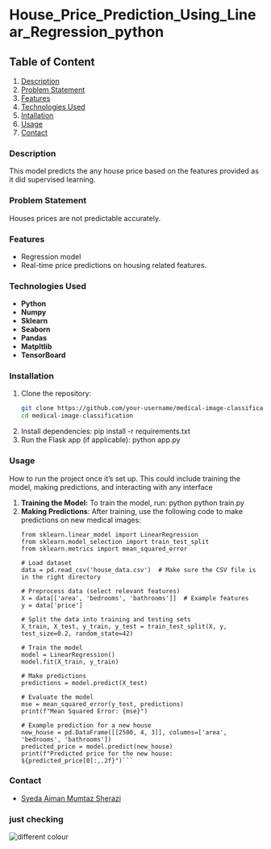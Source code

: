 # House_Price_Prediction_Using_Linear_Regression_python

## Table of Content
1. [Description](#Description)
2. [Problem Statement](#ProblemStatement)
3. [Features](#Features)
4. [Technologies Used](#TechnologiesUsed)
5. [Intallation](#Installation)
6. [Usage](#Usage)
7. [Contact](#Contact)
   


### Description
This model predicts the any house price based on the features provided as it did supervised learning.

### Problem Statement
Houses prices are not predictable accurately.

### Features
- Regression model
- Real-time price predictions on housing related features.

### Technologies Used

- **Python**
- **Numpy**
- **Sklearn**
- **Seaborn**
- **Pandas**
- **Matpltlib**
- **TensorBoard**

### Installation
1. Clone the repository:
   ```bash
   git clone https://github.com/your-username/medical-image-classification.git
   cd medical-image-classification 
2. Install dependencies:
   pip install -r requirements.txt
3. Run the Flask app (if applicable):
   python app.py  

### Usage
How to run the project once it’s set up. This could include training the model, making predictions, and interacting with any interface
1. **Training the Model:**
      To train the model, run:
       python
      python train.py 
2. **Making Predictions**: After training, use the following code to make predictions on new medical images:
      ```import pandas as pd
      from sklearn.linear_model import LinearRegression
      from sklearn.model_selection import train_test_split
      from sklearn.metrics import mean_squared_error
      
      # Load dataset
      data = pd.read_csv('house_data.csv')  # Make sure the CSV file is in the right directory
      
      # Preprocess data (select relevant features)
      X = data[['area', 'bedrooms', 'bathrooms']]  # Example features
      y = data['price']
      
      # Split the data into training and testing sets
      X_train, X_test, y_train, y_test = train_test_split(X, y, test_size=0.2, random_state=42)
      
      # Train the model
      model = LinearRegression()
      model.fit(X_train, y_train)
      
      # Make predictions
      predictions = model.predict(X_test)
      
      # Evaluate the model
      mse = mean_squared_error(y_test, predictions)
      print(f"Mean Squared Error: {mse}")
      
      # Example prediction for a new house
      new_house = pd.DataFrame([[2500, 4, 3]], columns=['area', 'bedrooms', 'bathrooms'])
      predicted_price = model.predict(new_house)
      print(f"Predicted price for the new house: ${predicted_price[0]:,.2f}")```

### Contact
- [Syeda Aiman Mumtaz Sherazi](mailto:aimanmumtaz27@gmail.com)
  
### just checking
![different colour](https://github.com/user-attachments/assets/80100bbf-cb50-4f04-aedf-b22856821e17)
